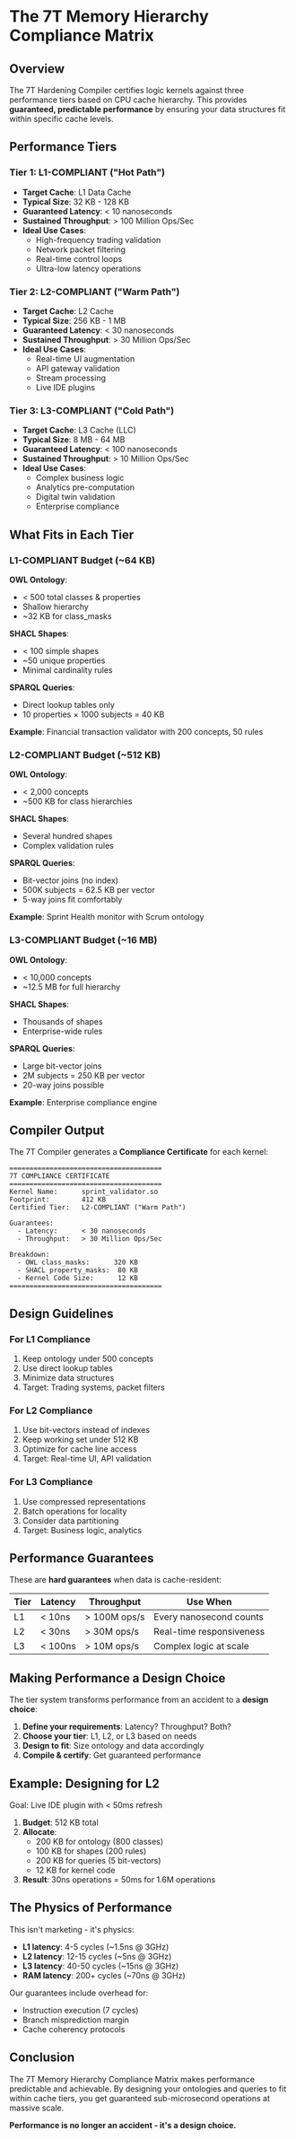 # The 7T Memory Hierarchy Compliance Matrix

## Overview

The 7T Hardening Compiler certifies logic kernels against three performance tiers based on CPU cache hierarchy. This provides **guaranteed, predictable performance** by ensuring your data structures fit within specific cache levels.

## Performance Tiers

### Tier 1: L1-COMPLIANT ("Hot Path")
- **Target Cache**: L1 Data Cache
- **Typical Size**: 32 KB - 128 KB
- **Guaranteed Latency**: < 10 nanoseconds
- **Sustained Throughput**: > 100 Million Ops/Sec
- **Ideal Use Cases**:
  - High-frequency trading validation
  - Network packet filtering
  - Real-time control loops
  - Ultra-low latency operations

### Tier 2: L2-COMPLIANT ("Warm Path")
- **Target Cache**: L2 Cache
- **Typical Size**: 256 KB - 1 MB
- **Guaranteed Latency**: < 30 nanoseconds
- **Sustained Throughput**: > 30 Million Ops/Sec
- **Ideal Use Cases**:
  - Real-time UI augmentation
  - API gateway validation
  - Stream processing
  - Live IDE plugins

### Tier 3: L3-COMPLIANT ("Cold Path")
- **Target Cache**: L3 Cache (LLC)
- **Typical Size**: 8 MB - 64 MB
- **Guaranteed Latency**: < 100 nanoseconds
- **Sustained Throughput**: > 10 Million Ops/Sec
- **Ideal Use Cases**:
  - Complex business logic
  - Analytics pre-computation
  - Digital twin validation
  - Enterprise compliance

## What Fits in Each Tier

### L1-COMPLIANT Budget (~64 KB)

**OWL Ontology**:
- < 500 total classes & properties
- Shallow hierarchy
- ~32 KB for class_masks

**SHACL Shapes**:
- < 100 simple shapes
- ~50 unique properties
- Minimal cardinality rules

**SPARQL Queries**:
- Direct lookup tables only
- 10 properties × 1000 subjects = 40 KB

**Example**: Financial transaction validator with 200 concepts, 50 rules

### L2-COMPLIANT Budget (~512 KB)

**OWL Ontology**:
- < 2,000 concepts
- ~500 KB for class hierarchies

**SHACL Shapes**:
- Several hundred shapes
- Complex validation rules

**SPARQL Queries**:
- Bit-vector joins (no index)
- 500K subjects = 62.5 KB per vector
- 5-way joins fit comfortably

**Example**: Sprint Health monitor with Scrum ontology

### L3-COMPLIANT Budget (~16 MB)

**OWL Ontology**:
- < 10,000 concepts
- ~12.5 MB for full hierarchy

**SHACL Shapes**:
- Thousands of shapes
- Enterprise-wide rules

**SPARQL Queries**:
- Large bit-vector joins
- 2M subjects = 250 KB per vector
- 20-way joins possible

**Example**: Enterprise compliance engine

## Compiler Output

The 7T Compiler generates a **Compliance Certificate** for each kernel:

```
======================================
7T COMPLIANCE CERTIFICATE
======================================
Kernel Name:      sprint_validator.so
Footprint:        412 KB
Certified Tier:   L2-COMPLIANT ("Warm Path")

Guarantees:
  - Latency:      < 30 nanoseconds
  - Throughput:   > 30 Million Ops/Sec

Breakdown:
  - OWL class_masks:      320 KB
  - SHACL property_masks:  80 KB
  - Kernel Code Size:      12 KB
======================================
```

## Design Guidelines

### For L1 Compliance
1. Keep ontology under 500 concepts
2. Use direct lookup tables
3. Minimize data structures
4. Target: Trading systems, packet filters

### For L2 Compliance
1. Use bit-vectors instead of indexes
2. Keep working set under 512 KB
3. Optimize for cache line access
4. Target: Real-time UI, API validation

### For L3 Compliance
1. Use compressed representations
2. Batch operations for locality
3. Consider data partitioning
4. Target: Business logic, analytics

## Performance Guarantees

These are **hard guarantees** when data is cache-resident:

| Tier | Latency | Throughput | Use When |
|------|---------|------------|----------|
| L1 | < 10ns | > 100M ops/s | Every nanosecond counts |
| L2 | < 30ns | > 30M ops/s | Real-time responsiveness |
| L3 | < 100ns | > 10M ops/s | Complex logic at scale |

## Making Performance a Design Choice

The tier system transforms performance from an accident to a **design choice**:

1. **Define your requirements**: Latency? Throughput? Both?
2. **Choose your tier**: L1, L2, or L3 based on needs
3. **Design to fit**: Size ontology and data accordingly
4. **Compile & certify**: Get guaranteed performance

## Example: Designing for L2

Goal: Live IDE plugin with < 50ms refresh

1. **Budget**: 512 KB total
2. **Allocate**:
   - 200 KB for ontology (800 classes)
   - 100 KB for shapes (200 rules)
   - 200 KB for queries (5 bit-vectors)
   - 12 KB for kernel code
3. **Result**: 30ns operations = 50ms for 1.6M operations

## The Physics of Performance

This isn't marketing - it's physics:
- **L1 latency**: 4-5 cycles (~1.5ns @ 3GHz)
- **L2 latency**: 12-15 cycles (~5ns @ 3GHz)
- **L3 latency**: 40-50 cycles (~15ns @ 3GHz)
- **RAM latency**: 200+ cycles (~70ns @ 3GHz)

Our guarantees include overhead for:
- Instruction execution (7 cycles)
- Branch misprediction margin
- Cache coherency protocols

## Conclusion

The 7T Memory Hierarchy Compliance Matrix makes performance predictable and achievable. By designing your ontologies and queries to fit within cache tiers, you get guaranteed sub-microsecond operations at massive scale.

**Performance is no longer an accident - it's a design choice.**